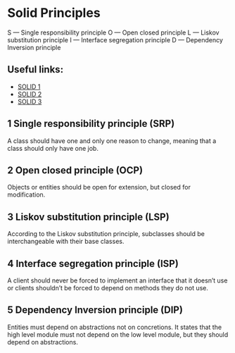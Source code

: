 # Solid Principles

S — Single responsibility principle
O — Open closed principle
L — Liskov substitution principle
I — Interface segregation principle
D — Dependency Inversion principle

## Useful links:

- [SOLID 1](https://dev.to/ryosuke/solid-principles-tutorial-with-nodejs-1khf)
- [SOLID 2](https://dev.to/ruben_alapont/solid-principles-series-understanding-the-single-responsibility-principle-srp-in-nodejs-with-typescript-57e8)
- [SOLID 3](https://dev.to/jmalvarez/dependency-inversion-principle-in-typescript-4nm0)

## 1 Single responsibility principle (SRP)

A class should have one and only one reason to change, meaning that a class should only have one job.

## 2 Open closed principle (OCP)

Objects or entities should be open for extension, but closed for modification.

## 3 Liskov substitution principle (LSP)

According to the Liskov substitution principle, subclasses should be interchangeable with their base classes.

## 4 Interface segregation principle (ISP)

A client should never be forced to implement an interface that it doesn’t use or clients shouldn’t be forced to depend on methods they do not use.

## 5 Dependency Inversion principle (DIP)

Entities must depend on abstractions not on concretions. It states that the high level module must not depend on the low level module, but they should depend on abstractions.
